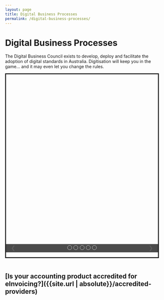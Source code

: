 ```yaml
---
layout: page
title: Digital Business Processes
permalink: /digital-business-processes/
---
```


# Digital Business Processes

The Digital Business Council exists to develop, deploy and facilitate the adoption of digital standards in Australia. Digitisation will keep you in the game… and it may even let you change the rules.

<div>
<style>
.mySlides {display:none}
.w3-left, .w3-right, .w3-badge {cursor:pointer}
.w3-left{float:left!important}
.w3-right{float:right!important}
.w3-badge {background-color:#000;color:#fff;display:inline-block;padding:0px;text-align:center;height:13px;width:13px; border-radius:50%}
.w3-border{border:1px solid #ccc!important}
.w3-padding-left{padding-left:16px!important}.w3-padding-right{padding-right:16px!important}
.w3-transparent{background-color:transparent!important}
.w3-white,.w3-hover-white:hover{color:#000!important;background-color:#fff!important}
.w3-hover-text-khaki:hover{color:#b4aa50!important}
.w3-display-bottommiddle{position:absolute;left:50%;bottom:0;transform:translate(-50%,0%);-ms-transform:translate(-50%,0%);background-color:#000000;opacity:0.7;width:100%;text-align:center}
.w3-center{display:inline-block}
.w3-large{font-size:18px!important}
.w3-section{margin-top:16px!important;margin-bottom:16px!important}
.w3-content{max-width:980px;margin:auto;font-family:Verdana,sans-serif;font-size:15px;line-height:1.5;overflow-x:hidden}
.w3-container{padding:0.01em 16px}
.w3-container:after,.w3-container:before{content:"";display:table;clear:both}
.w3-display-container{position:relative;border:solid;}
</style>

<div class="w3-content w3-display-container" style="max-width:800px;height:600px">
<img class="mySlides" src="{{site.url | absolute}}/images/einvoicing-current-state.png" style="width:100%">
<img class="mySlides" src="{{site.url | absolute}}/images/einvoicing-current-state2.png" style="width:100%">
<img class="mySlides" src="{{site.url | absolute}}/images/einvoicing-approach.png" style="width:100%">
<img class="mySlides" src="{{site.url | absolute}}/images/einvoicing-approach2.png" style="width:100%">

<div class="mySlides" style="text-align:center;">
<img src="{{site.url | absolute}}/images/einvoicing-approach3.png" style="width:100%">
</div>

  <div class="w3-center w3-section w3-large w3-text-white w3-display-bottommiddle" >
    <div class="w3-left w3-padding-left w3-hover-text-khaki" onclick="plusDivs(-1)">&#10094;</div>
    <div class="w3-right w3-padding-right w3-hover-text-khaki" onclick="plusDivs(1)">&#10095;</div>
    <span class="w3-badge dotObjects w3-border w3-transparent w3-hover-white" onclick="currentDiv(1)"></span>
    <span class="w3-badge dotObjects w3-border w3-transparent w3-hover-white" onclick="currentDiv(2)"></span>
    <span class="w3-badge dotObjects w3-border w3-transparent w3-hover-white" onclick="currentDiv(3)"></span>
    <span class="w3-badge dotObjects w3-border w3-transparent w3-hover-white" onclick="currentDiv(4)"></span>
    <span class="w3-badge dotObjects w3-border w3-transparent w3-hover-white" onclick="currentDiv(5)"></span>
  </div>
</div>
  
<script>
var slideIndex = 1;
showDivs(slideIndex);

function plusDivs(n) {
  showDivs(slideIndex += n);
}

function currentDiv(n) {
  showDivs(slideIndex = n);
}

function showDivs(n) {
  var i;
  var x = document.getElementsByClassName("mySlides");
  var dots = document.getElementsByClassName("dotObjects");
  if (n > x.length) {slideIndex = 1}    
  if (n < 1) {slideIndex = x.length}
  for (i = 0; i < x.length; i++) {
     x[i].style.display = "none";  
  }
  for (i = 0; i < dots.length; i++) {
     dots[i].className = dots[i].className.replace(" w3-white", "");
  }
  x[slideIndex-1].style.display = "block";  
  dots[slideIndex-1].className += " w3-white";
}
</script>

</div>
<br>

## [Is your accounting product accredited for eInvoicing?]({{site.url | absolute}}/accredited-providers)
